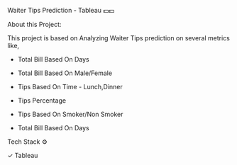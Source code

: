 Waiter Tips Prediction - Tableau 💵💵

About this Project:

This project is based on Analyzing Waiter Tips prediction on several metrics like,

* Total Bill Based On Days

* Total Bill Based On Male/Female

* Tips Based On Time - Lunch,Dinner

* Tips Percentage

* Tips Based On Smoker/Non Smoker

* Total Bill Based On Days

Tech Stack ⚙️

✓ Tableau
